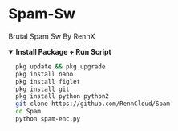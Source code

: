 # Spam-Sw
Brutal Spam Sw By RennX

<details open>
  <summary><strong> Install Package + Run Script </strong></summary>
  
```bash
  pkg update && pkg upgrade
  pkg install nano
  pkg install figlet
  pkg install git
  pkg install python python2
  git clone https://github.com/RennCloud/Spam
  cd Spam
  python spam-enc.py 
  ```
